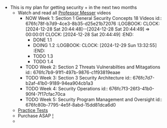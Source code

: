 - This is my plan for getting security + in the next two months
	- Watch and read all [Professor Messer](https://www.professormesser.com/security-plus/sy0-701/sy0-701-video/sy0-701-comptia-security-plus-course/) videos
		- NOW Week 1: Section 1 General Security Concepts 18 Videos
		  id:: 676fc78f-b7d9-4ce3-8b35-d25e21b72076
		  :LOGBOOK:
		  CLOCK: [2024-12-28 Sat 20:44:48]--[2024-12-28 Sat 20:44:49] =>  00:00:01
		  CLOCK: [2024-12-28 Sat 20:44:49]
		  :END:
			- DONE 1.1
			- DOING 1.2
			  :LOGBOOK:
			  CLOCK: [2024-12-29 Sun 13:32:55]
			  :END:
			- TODO 1.3
			- TODO 1.4
		- TODO Week 2: Section 2 Threats Vulnerabilties and Mitagations
		  id:: 676fc7b9-91f1-497b-9876-c1f93819eaae
		- TODO Week 3: Section 3 Security Architecture
		  id:: 676fc7d7-b2af-41b0-9189-94ea904cb1a3
		- TODO Week 4: Security Operations
		  id:: 676fc7f3-26f3-41b0-90f4-7f17cfac70ca
		- TODO Week 5: Security Program Management and Oversight
		  id:: 676fc80b-7795-4e5f-8abd-15dd81dca6d0
	- [Practice Tests](https://www.examcompass.com/comptia/security-plus-certification/free-security-plus-practice-tests)
	- Purchase ASAP [!](https://www.professormesser.com/amember/signup/sy0701cnpec)
	-